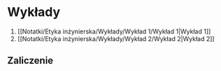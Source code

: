 # Wykłady
1. [[Notatki/Etyka inżynierska/Wykłady/Wykład 1/Wykład 1|Wykład 1]]
2. [[Notatki/Etyka inżynierska/Wykłady/Wykład 2/Wykład 2|Wykład 2]]

## Zaliczenie